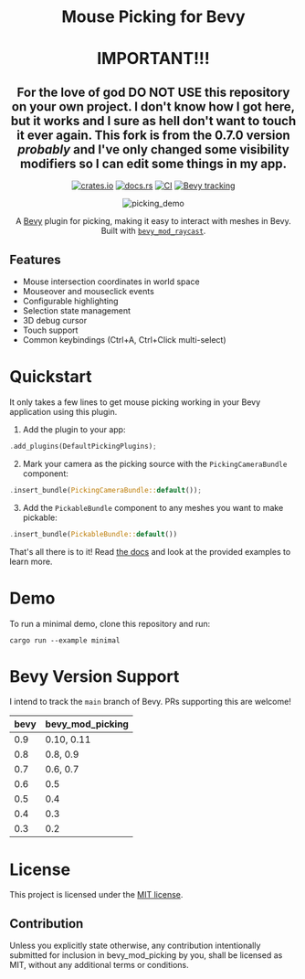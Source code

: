 <div align="center">
  
# Mouse Picking for Bevy

# IMPORTANT!!!
## For the love of god **DO NOT USE** this repository on your own project. I don't know how I got here, but it works and I sure as hell don't want to touch it ever again. This fork is from the 0.7.0 version *probably* and I've only changed some visibility modifiers so I can edit some things in my app.
[![crates.io](https://img.shields.io/crates/v/bevy_mod_picking)](https://crates.io/crates/bevy_mod_picking)
[![docs.rs](https://docs.rs/bevy_mod_picking/badge.svg)](https://docs.rs/bevy_mod_picking)
[![CI](https://github.com/aevyrie/bevy_mod_picking/workflows/CI/badge.svg?branch=master)](https://github.com/aevyrie/bevy_mod_picking/actions?query=workflow%3A%22CI%22+branch%3Amaster)
[![Bevy tracking](https://img.shields.io/badge/Bevy%20tracking-main-lightblue)](https://github.com/bevyengine/bevy/blob/main/docs/plugins_guidelines.md#main-branch-tracking)

![picking_demo](https://user-images.githubusercontent.com/2632925/201516335-9ee66106-b2d8-4eb5-bc32-18da072999a2.gif)

A [Bevy](https://github.com/bevyengine/bevy) plugin for picking, making it easy to interact
with meshes in Bevy. Built with [`bevy_mod_raycast`](https://github.com/aevyrie/bevy_mod_raycast).

</div>

## Features
* Mouse intersection coordinates in world space
* Mouseover and mouseclick events
* Configurable highlighting
* Selection state management
* 3D debug cursor
* Touch support
* Common keybindings (Ctrl+A, Ctrl+Click multi-select)

# Quickstart

It only takes a few lines to get mouse picking working in your Bevy application using this plugin.

1. Add the plugin to your app:
```rs
.add_plugins(DefaultPickingPlugins);
```

2. Mark your camera as the picking source with the `PickingCameraBundle` component:
```rs
.insert_bundle(PickingCameraBundle::default());
```

3. Add the `PickableBundle` component to any meshes you want to make pickable:
```rs
.insert_bundle(PickableBundle::default())
```

That's all there is to it! Read [the docs](https://docs.rs/bevy_mod_picking) and look at the provided examples to learn more.

# Demo

To run a minimal demo, clone this repository and run:

```console
cargo run --example minimal 
```

# Bevy Version Support

I intend to track the `main` branch of Bevy. PRs supporting this are welcome!

| bevy | bevy_mod_picking |
| ---- | ---------------- |
| 0.9  | 0.10, 0.11       |
| 0.8  | 0.8, 0.9         |
| 0.7  | 0.6, 0.7         |
| 0.6  | 0.5              |
| 0.5  | 0.4              |
| 0.4  | 0.3              |
| 0.3  | 0.2              |

# License

This project is licensed under the [MIT license](https://github.com/aevyrie/bevy_mod_picking/blob/master/LICENSE).

## Contribution

Unless you explicitly state otherwise, any contribution intentionally submitted for inclusion in bevy_mod_picking by you, shall be licensed as MIT, without any additional terms or conditions.
